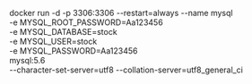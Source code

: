 docker run -d  -p 3306:3306 --restart=always --name mysql \
-e MYSQL_ROOT_PASSWORD=Aa123456 \
-e MYSQL_DATABASE=stock \
-e MYSQL_USER=stock \
-e MYSQL_PASSWORD=Aa123456 \
mysql:5.6 \
--character-set-server=utf8 --collation-server=utf8_general_ci